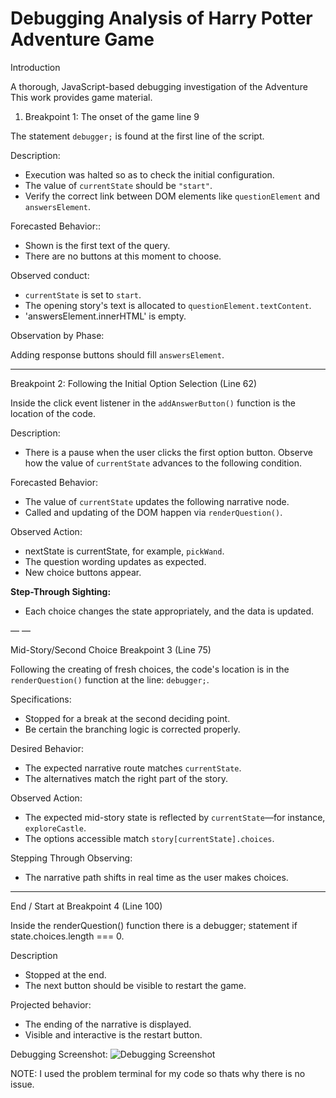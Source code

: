 # Debugging Analysis of Harry Potter Adventure Game

Introduction

A thorough, JavaScript-based debugging investigation of the Adventure This work provides game material.

1. Breakpoint 1: The onset of the game line 9

The statement `debugger;` is found at the first line of the script.

Description:

* Execution was halted so as to check the initial configuration.
* The value of `currentState` should be `"start"`.
* Verify the correct link between DOM elements like `questionElement` and `answersElement`.

Forecasted Behavior::

* Shown is the first text of the query.
* There are no buttons at this moment to choose.

Observed conduct:

* `currentState` is set to `start`.
* The opening story's text is allocated to `questionElement.textContent`.
* 'answersElement.innerHTML' is empty.

Observation by Phase:

Adding response buttons should fill `answersElement`.

---

 Breakpoint 2: Following the Initial Option Selection (Line 62)

Inside the click event listener in the `addAnswerButton()` function is the location of the code.

Description:

* There is a pause when the user clicks the first option button.
Observe how the value of `currentState` advances to the following condition.

Forecasted Behavior:

* The value of `currentState` updates the following narrative node.
* Called and updating of the DOM happen via `renderQuestion()`.

Observed Action:

* nextState is currentState, for example, `pickWand`.
* The question wording updates as expected.
* New choice buttons appear.

**Step-Through Sighting:**

* Each choice changes the state appropriately, and the data is updated.

— —

 Mid-Story/Second Choice Breakpoint 3 (Line 75)

Following the creating of fresh choices, the code's location is in the `renderQuestion()` function at the line: `debugger;`.

Specifications:

* Stopped for a break at the second deciding point.
* Be certain the branching logic is corrected properly.

Desired Behavior:

* The expected narrative route matches `currentState`.
* The alternatives match the right part of the story.

Observed Action:

* The expected mid-story state is reflected by `currentState`—for instance, `exploreCastle`.
* The options accessible match `story[currentState].choices`.

 Stepping Through Observing:

* The narrative path shifts in real time as the user makes choices.

---

End / Start at Breakpoint 4 (Line 100)

Inside the renderQuestion() function there is a debugger; statement if state.choices.length === 0.

Description

* Stopped at the end.
* The next button should be visible to restart the game.

Projected behavior:

* The ending of the narrative is displayed.
* Visible and interactive is the restart button.

Debugging Screenshot:
![Debugging Screenshot](images/Debugging_sc.png)

NOTE:
I used the problem terminal for my code so thats why there is no issue.
